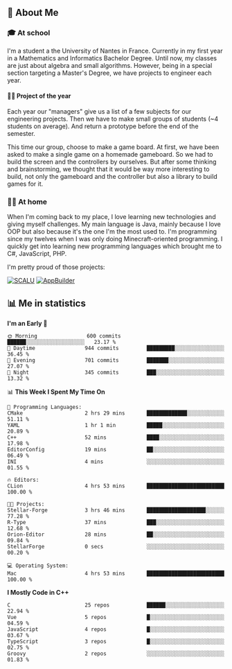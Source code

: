 ## 👀 About Me

### 🎓 At school

I'm a student a the University of Nantes in France. Currently in my first year in a Mathematics and Informatics Bachelor Degree. Until now, my classes are just about algebra and small algorithms. However, being in a special section targeting a Master's Degree, we have projects to engineer each year. 

#### 🔧🔬 Project of the year

Each year our "managers" give us a list of a few subjects for our engineering projects. Then we have to make small groups of students (~4 students on average). And return a prototype before the end of the semester.

This time our group, choose to make a game board. At first, we have been asked to make a single game on a homemade gameboard. So we had to build the screen and the controllers by ourselves. 
But after some thinking and brainstorming, we thought that it would be way more interesting to build, not only the gameboard and the controller but also a library to build games for it.

### 👨‍💻 At home

When I'm coming back to my place, I love learning new technologies and giving myself challenges. My main language is Java, mainly because I love OOP but also because it's the one I'm the most used to. I'm programming since my twelves when I was only doing Minecraft-oriented programming.  I quickly get into learning new programming languages which brought me to C#, JavaScript, PHP. 

I'm pretty proud of those projects:

[![SCALU](https://github-readme-stats.vercel.app/api/pin?username=renardfute&repo=SCALU)](https://github.com/renardfute/scalu)
[![AppBuilder](https://github-readme-stats.vercel.app/api/pin?username=pulsedev2&repo=AppBuilder)](https://github.com/pulsedev2/AppBuilder)

## 📊 Me in statistics
<!--START_SECTION:waka-->
**I'm an Early 🐤** 

```text
🌞 Morning                600 commits         ██████░░░░░░░░░░░░░░░░░░░   23.17 % 
🌆 Daytime                944 commits         █████████░░░░░░░░░░░░░░░░   36.45 % 
🌃 Evening                701 commits         ███████░░░░░░░░░░░░░░░░░░   27.07 % 
🌙 Night                  345 commits         ███░░░░░░░░░░░░░░░░░░░░░░   13.32 % 
```


📊 **This Week I Spent My Time On** 

```text
💬 Programming Languages: 
CMake                    2 hrs 29 mins       █████████████░░░░░░░░░░░░   51.11 % 
YAML                     1 hr 1 min          █████░░░░░░░░░░░░░░░░░░░░   20.89 % 
C++                      52 mins             ████░░░░░░░░░░░░░░░░░░░░░   17.98 % 
EditorConfig             19 mins             ██░░░░░░░░░░░░░░░░░░░░░░░   06.49 % 
INI                      4 mins              ░░░░░░░░░░░░░░░░░░░░░░░░░   01.55 % 

🔥 Editors: 
CLion                    4 hrs 53 mins       █████████████████████████   100.00 % 

🐱‍💻 Projects: 
Stellar-Forge            3 hrs 46 mins       ███████████████████░░░░░░   77.28 % 
R-Type                   37 mins             ███░░░░░░░░░░░░░░░░░░░░░░   12.68 % 
Orion-Editor             28 mins             ██░░░░░░░░░░░░░░░░░░░░░░░   09.84 % 
StellarForge             0 secs              ░░░░░░░░░░░░░░░░░░░░░░░░░   00.20 % 

💻 Operating System: 
Mac                      4 hrs 53 mins       █████████████████████████   100.00 % 
```

**I Mostly Code in C++** 

```text
C                        25 repos            ██████░░░░░░░░░░░░░░░░░░░   22.94 % 
Vue                      5 repos             █░░░░░░░░░░░░░░░░░░░░░░░░   04.59 % 
JavaScript               4 repos             █░░░░░░░░░░░░░░░░░░░░░░░░   03.67 % 
TypeScript               3 repos             █░░░░░░░░░░░░░░░░░░░░░░░░   02.75 % 
Groovy                   2 repos             ░░░░░░░░░░░░░░░░░░░░░░░░░   01.83 % 
```




<!--END_SECTION:waka-->
